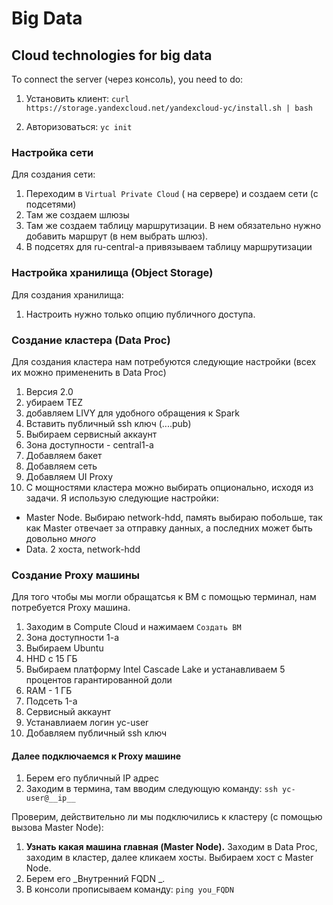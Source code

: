 # Big Data

## Cloud technologies for big data

To connect the server (через консоль), you need to do:

1. Установить клиент: `curl https://storage.yandexcloud.net/yandexcloud-yc/install.sh | bash`

2. Авторизоваться: `yc init`

### Настройка сети

Для создания сети:

1. Переходим в `Virtual Private Cloud` ( на сервере) и создаем сети (с подсетями)
2. Там же создаем шлюзы
3. Там же создаем таблицу маршрутизации. В нем обязательно нужно добавить маршрут (в нем выбрать шлюз).
4. В подсетях для ru-central-a привязываем таблицу маршрутизации

### Настройка хранилища (Object Storage)
Для создания хранилища:
1. Настроить нужно только опцию публичного доступа.

### Создание кластера (Data Proc)
Для создания кластера нам потребуются следующие настройки (всех их можно примененить в Data Proc)
1. Версия 2.0
2. убираем TEZ
3. добавляем LIVY для удобного обращения к Spark
4. Вставить публичный ssh ключ (....pub)
5. Выбираем сервисный аккаунт
6. Зона доступности - central1-a
7. Добавляем бакет
8. Добавляем сеть
9. Добавляем UI Proxy
10. С мощностями кластера можно выбирать опционально, исходя из задачи. Я использую следующие настройки:
* Master Node. Выбираю network-hdd, память выбираю побольше, так как Master отвечает за отправку данных, а последних может быть довольно *много*
* Data. 2 хоста, network-hdd

### Создание Proxy машины

Для того чтобы мы могли обращатсья к ВМ с помощью терминал, нам потребуется Proxy машина.

1. Заходим в Сompute Cloud и нажимаем `Создать ВМ`
2. Зона доступности 1-а
3. Выбираем Ubuntu
4. HHD с 15 ГБ
5. Выбираем платформу Intel Cascade Lake и устанавливаем 5 процентов гарантированной доли
6. RAM - 1 ГБ
7. Подсеть 1-a
8. Сервисный аккаунт 
9. Устанавлиаем логин yc-user
10. Добавляем публичный ssh ключ

#### Далее подключаемся к Proxy машине

1. Берем его публичный IP адрес
2. Заходим в термина, там вводим следующую команду: `ssh yc-user@__ip__`

Проверим, действительно ли мы подключились к кластеру (с помощью вызова Master Node):
1. **Узнать какая машина главная (Master Node).** Заходим в Data Proc, заходим в кластер, далее кликаем хосты. Выбираем хост с Master Node.
2. Берем его _Внутренний FQDN _.
3. В консоли прописываем команду: `ping you_FQDN`
